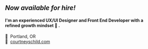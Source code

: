 ## _Now available for hire!_

#### I'm an experienced UX/UI Designer and Front End Developer with a refined growth mindset 🧠&nbsp;.

📍&nbsp;&nbsp;Portland, OR <br />
🔗&nbsp;&nbsp;[courtneyschild.com](https://www.courtneyschild.com/) <br />

<!--
**courtschmort/courtschmort** is a ✨ _special_ ✨ repository because its `README.md` (this file) appears on your GitHub profile.

Here are some ideas to get you started:

- 🔭 I’m currently working on ...
- 🌱 I’m currently learning ...
- 👯 I’m looking to collaborate on ...
- 🤔 I’m looking for help with ...
- 💬 Ask me about ...
- 📫 How to reach me: ...
- 😄 Pronouns: ...
- ⚡ Fun fact: ...
-->
